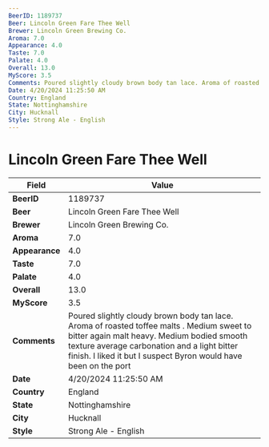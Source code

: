 ```yaml
---
BeerID: 1189737
Beer: Lincoln Green Fare Thee Well
Brewer: Lincoln Green Brewing Co.
Aroma: 7.0
Appearance: 4.0
Taste: 7.0
Palate: 4.0
Overall: 13.0
MyScore: 3.5
Comments: Poured slightly cloudy brown body tan lace. Aroma of roasted toffee malts . Medium sweet to bitter again malt heavy. Medium bodied smooth texture average carbonation and a light bitter finish. I liked it but I suspect Byron would have been on the port
Date: 4/20/2024 11:25:50 AM
Country: England
State: Nottinghamshire
City: Hucknall
Style: Strong Ale - English
---
```


# Lincoln Green Fare Thee Well

| Field         | Value |
|---------------|-------|
| **BeerID** | 1189737 |
| **Beer** | Lincoln Green Fare Thee Well |
| **Brewer** | Lincoln Green Brewing Co. |
| **Aroma** | 7.0 |
| **Appearance** | 4.0 |
| **Taste** | 7.0 |
| **Palate** | 4.0 |
| **Overall** | 13.0 |
| **MyScore** | 3.5 |
| **Comments** | Poured slightly cloudy brown body tan lace. Aroma of roasted toffee malts . Medium sweet to bitter again malt heavy. Medium bodied smooth texture average carbonation and a light bitter finish. I liked it but I suspect Byron would have been on the port  |
| **Date** | 4/20/2024 11:25:50 AM |
| **Country** | England |
| **State** | Nottinghamshire |
| **City** | Hucknall |
| **Style** | Strong Ale - English |
